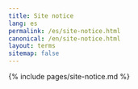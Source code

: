```yaml
---
title: Site notice
lang: es
permalink: /es/site-notice.html
canonical: /en/site-notice.html
layout: terms
sitemap: false
---
```


{% include pages/site-notice.md %}
